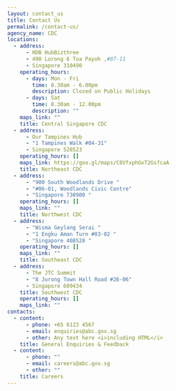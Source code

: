 ```yaml
---
layout: contact_us
title: Contact Us
permalink: /contact-us/
agency_name: CDC
locations:
  - address:
      - HDB HubBizthree
      - 490 Lorong 6 Toa Payoh ,#07-11
      - Singapore 310490
    operating_hours:
      - days: Mon - Fri
        time: 8.30am - 6.00pm
        description: Closed on Public Holidays
      - days: Sat
        time: 8.30am - 12.00pm
        description: ""
    maps_link: ""
    title: Central Singapore CDC
  - address:
      - Our Tampines Hub
      - "1 Tampines Walk #04-31"
      - Singapore 528523
    operating_hours: []
    maps_link: https://goo.gl/maps/C8VfxphGxT2GsfcaA
    title: Northeast CDC
  - address:
      - "900 South Woodlands Drive "
      - "#06-01, Woodlands Civic Centre"
      - "Singapore 730900 "
    operating_hours: []
    maps_link: ""
    title: Northwest CDC
  - address:
      - "Wisma Geylang Serai "
      - "1 Engku Aman Turn #03-02 "
      - "Singapore 408528 "
    operating_hours: []
    maps_link: ""
    title: Southeast CDC
  - address:
      - The JTC Summit
      - "8 Jurong Town Hall Road #26-06"
      - Singapore 609434
    title: Southwest CDC
    operating_hours: []
    maps_link: ""
contacts:
  - content:
      - phone: +65 6123 4567
      - email: enquiries@abc.gov.sg
      - other: Any text here <i>including HTML</i>
    title: General Enquiries & Feedback
  - content:
      - phone: ""
      - email: careers@abc.gov.sg
      - other: ""
    title: Careers
---
```

